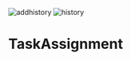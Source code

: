 ![addhistory](https://user-images.githubusercontent.com/43781722/134587314-f55b2c2c-af0a-4563-961c-8ece2e446a7d.PNG)
![history](https://user-images.githubusercontent.com/43781722/134587326-3c8790d1-3b27-4191-ae65-552cff8a0bb9.PNG)
# TaskAssignment
